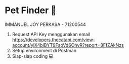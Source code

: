 # Pet Finder :dog:
IMMANUEL JOY PERKASA - 71200544
1. Request API Key menggunakan email https://developers.thecatapi.com/view-account/ylX4blBYT9FaoVd6OhvR?report=8FfZAkNzs
2. Setup environment di Postman
3. Siap-siap coding :computer:
